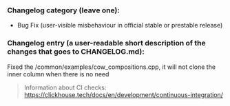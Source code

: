### Changelog category (leave one):
- Bug Fix (user-visible misbehaviour in official stable or prestable release)


### Changelog entry (a user-readable short description of the changes that goes to CHANGELOG.md):
Fixed the /common/examples/cow_compositions.cpp, it will not clone the inner column when there is no need


> Information about CI checks: https://clickhouse.tech/docs/en/development/continuous-integration/
